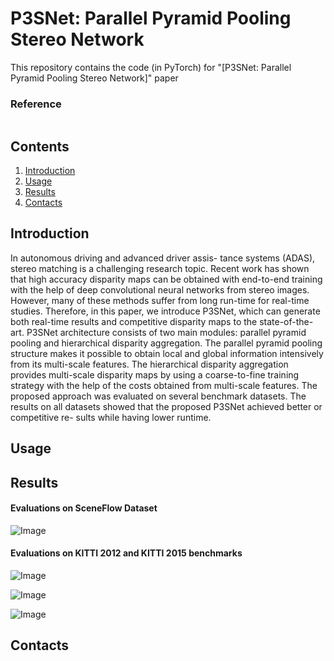 # P3SNet: Parallel Pyramid Pooling Stereo Network

This repository contains the code (in PyTorch) for "[P3SNet: Parallel Pyramid Pooling Stereo Network]" paper   

### Reference
```

```

## Contents

1. [Introduction](#introduction)
2. [Usage](#usage)
3. [Results](#results)
4. [Contacts](#contacts)

## Introduction

In autonomous driving and advanced driver assis-
tance systems (ADAS), stereo matching is a challenging research
topic. Recent work has shown that high accuracy disparity maps
can be obtained with end-to-end training with the help of deep
convolutional neural networks from stereo images. However,
many of these methods suffer from long run-time for real-time
studies. Therefore, in this paper, we introduce P3SNet, which can
generate both real-time results and competitive disparity maps
to the state-of-the-art. P3SNet architecture consists of two main
modules: parallel pyramid pooling and hierarchical disparity
aggregation. The parallel pyramid pooling structure makes it
possible to obtain local and global information intensively from
its multi-scale features. The hierarchical disparity aggregation
provides multi-scale disparity maps by using a coarse-to-fine
training strategy with the help of the costs obtained from
multi-scale features. The proposed approach was evaluated on
several benchmark datasets. The results on all datasets showed
that the proposed P3SNet achieved better or competitive re-
sults while having lower runtime.

## Usage

## Results

#### Evaluations on SceneFlow Dataset

![Image](https://github.com/aemlek/P3SNet/blob/main/figure/table-4.png "KITTI20215_results")



#### Evaluations on KITTI 2012 and KITTI 2015 benchmarks

![Image](https://github.com/aemlek/P3SNet/blob/main/figure/table-5.png "KITTI20215_results")

![Image](https://github.com/aemlek/P3SNet/blob/main/figure/KITTI20212_results.png "KITTI20212_results")

![Image](https://github.com/aemlek/P3SNet/blob/main/figure/KITTI20215_results.png "KITTI20215_results")


## Contacts
